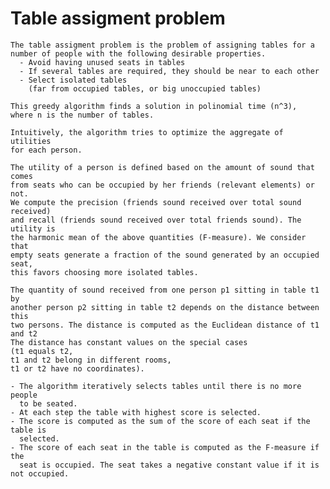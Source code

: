 # Table assigment problem
    The table assigment problem is the problem of assigning tables for a 
    number of people with the following desirable properties.
      - Avoid having unused seats in tables
      - If several tables are required, they should be near to each other
      - Select isolated tables
        (far from occupied tables, or big unoccupied tables)

    This greedy algorithm finds a solution in polinomial time (n^3),
    where n is the number of tables.

    Intuitively, the algorithm tries to optimize the aggregate of utilities
    for each person.

    The utility of a person is defined based on the amount of sound that comes
    from seats who can be occupied by her friends (relevant elements) or not.
    We compute the precision (friends sound received over total sound received)
    and recall (friends sound received over total friends sound). The utility is
    the harmonic mean of the above quantities (F-measure). We consider that
    empty seats generate a fraction of the sound generated by an occupied seat,
    this favors choosing more isolated tables.

    The quantity of sound received from one person p1 sitting in table t1 by
    another person p2 sitting in table t2 depends on the distance between this
    two persons. The distance is computed as the Euclidean distance of t1 and t2
    The distance has constant values on the special cases
    (t1 equals t2,
    t1 and t2 belong in different rooms,
    t1 or t2 have no coordinates).

    - The algorithm iteratively selects tables until there is no more people
      to be seated.
    - At each step the table with highest score is selected.
    - The score is computed as the sum of the score of each seat if the table is
      selected.
    - The score of each seat in the table is computed as the F-measure if the
      seat is occupied. The seat takes a negative constant value if it is not occupied.
